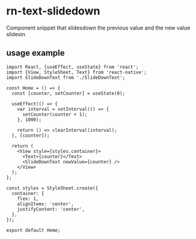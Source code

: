 # rn-text-slidedown
Component snippet that slidesdown the previous value and the new value slidesin

## usage example

```
import React, {useEffect, useState} from 'react';
import {View, StyleSheet, Text} from 'react-native';
import SlideDownText from './SlideDownText';

const Home = () => {
  const [counter, setCounter] = useState(0);

  useEffect(() => {
    var interval = setInterval(() => {
      setCounter(counter + 1);
    }, 1000);

    return () => clearInterval(interval);
  }, [counter]);

  return (
    <View style={styles.container}>
      <Text>{counter}</Text>
      <SlideDownText newValue={counter} />
    </View>
  );
};

const styles = StyleSheet.create({
  container: {
    flex: 1,
    alignItems: 'center',
    justifyContent: 'center',
  },
});

export default Home;
```


